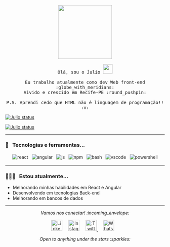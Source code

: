 <!-- The Hello World gif -->

<p align="center">
  <img src="https://media.giphy.com/media/MeJgB3yMMwIaHmKD4z/giphy.gif" width="170px">
  <br><br>
  
  <!-- The Opening Phrases -->
  
  <samp>
    Olá, sou o Julio <img src="https://raw.githubusercontent.com/Quadrified/Quadrified/master/assets/wave.gif" width="30px" />
    <br><br>
    Eu trabalho atualmente como dev Web front-end :globe_with_meridians:
    <br />
    Vivido e crescido em Recife-PE :round_pushpin:
    <br><br>
    P.S. Aprendi cedo que HTML não é linguagem de programação!! :v:
  </samp>
</p>

<!-- GitHub Statistics -->

<a href="https://github.com/julio-lemos/julio-lemos">
  <img align="center" src="https://github-readme-stats.anuraghazra1.vercel.app/api/top-langs/?username=julio-lemos&layout=compact&theme=tokyonight" alt="Julio status" />
</a>

 <p>                                                                                </p>

<a href="https://github.com/julio-lemos/julio-lemos">
  <img align="center" src="https://github-readme-stats.anuraghazra1.vercel.app/api?username=julio-lemos&show_icons=true&include_all_commits=true&theme=tokyonight" alt="Julio status" /> 
</a>


************

### 🔧 &nbsp; Tecnologias e ferramentas...
<p align="center">

  <!-- For more icons like these follow : https://github.com/MikeCodesDotNET/ColoredBadges -->

  <img src="https://github.com/Quadrified/Quadrified/blob/master/assets/svg/dev/frameworks/%20reactnative.svg" alt="react" style="vertical-align:top; margin:4px">
  <img src="https://github.com/Quadrified/Quadrified/blob/master/assets/svg/dev/frameworks/%20angular.svg" alt="angular" style="vertical-align:top; margin:4px">
  <img src="https://github.com/Quadrified/Quadrified/blob/master/assets/svg/dev/languages/js.svg" alt="js" style="vertical-align:top; margin:4px">
  <img src="https://github.com/Quadrified/Quadrified/blob/master/assets/svg/dev/services/npm.svg" alt="npm" style="vertical-align:top; margin:4px">
  <img src="https://github.com/Quadrified/Quadrified/blob/master/assets/svg/dev/tools/bash.svg" alt="bash" style="vertical-align:top; margin:4px">
  <img src="https://github.com/Quadrified/Quadrified/blob/master/assets/svg/dev/tools/visualstudio_code.svg" alt="vscode" style="vertical-align:top; margin:4px">
  <img src="https://github.com/Quadrified/Quadrified/blob/master/assets/svg/dev/tools/powershell.svg" alt="powershell" style="vertical-align:top; margin:4px">

</p>

----

### 👨🏻‍💻 &nbsp; Estou atualmente...

  - Melhorando minhas habilidades em React e Angular
  - Desenvolvendo em tecnologias Back-end
  - Melhorando em bancos de dados
  
----

<!-- Social Media Links -->

<p align="center"> 
  <i> Vamos nos conectar! :incoming_envelope: </i>
</p>

<p align="center">
  <a href="https://www.linkedin.com/in/julio-lemos96/"><img src="https://github.com/Quadrified/Quadrified/blob/master/assets/social_media_svgs/linkedin-round.svg" width="35px" alt="LinkedIn"></a> &nbsp; &nbsp;
  <a href="https://instagram.com/j.uliu"><img src="https://github.com/Quadrified/Quadrified/blob/master/assets/social_media_svgs/instagram-round.svg" width="35px" alt="Instagram"></a> &nbsp; &nbsp;
  <a href="https://twitter.com/juliuiu"><img src="https://github.com/Quadrified/Quadrified/blob/master/assets/social_media_svgs/twitter-round.svg" width="35px" alt="Twitter">     </a> &nbsp; &nbsp;
  <a href="https://api.whatsapp.com/send?phone=+81981472854"><img src="https://github.com/Quadrified/Quadrified/blob/master/assets/social_media_svgs/whatsapp-round.svg" width="35px" alt="Whatsapp"></a> &nbsp; &nbsp;
</p>

<p align="center">
  <i> Open to anything under the stars :sparkles: </i>
</p>

<br>

<!---->
<!---->


